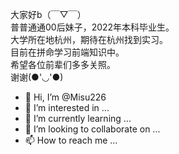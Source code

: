大家好b（￣▽￣）　
<br>普普通通00后妹子，2022年本科毕业生。
<br>大学所在地杭州，期待在杭州找到实习。
<br>目前在拼命学习前端知识中。
<br>希望各位前辈们多多关照。
<br>谢谢(●'◡'●)





- 👋 Hi, I’m @Misu226
- 👀 I’m interested in ...
- 🌱 I’m currently learning ...
- 💞️ I’m looking to collaborate on ...
- 📫 How to reach me ...

<!---
Misu226/Misu226 is a ✨ special ✨ repository because its `README.md` (this file) appears on your GitHub profile.
You can click the Preview link to take a look at your changes.
--->


